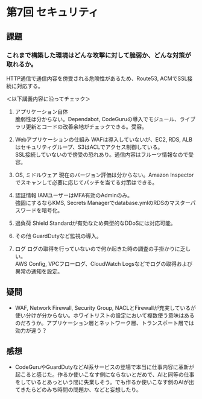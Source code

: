 # 第7回 セキュリティ
## 課題
### これまで構築した環境はどんな攻撃に対して脆弱か、どんな対策が取れるか。
HTTP通信で通信内容を傍受される危険性があるため、Route53, ACMでSSL接続に対応する。

＜以下講義内容に沿ってチェック＞
1. アプリケーション自体  
脆弱性は分からない。Dependabot, CodeGuruの導入でモジュール、ライブラリ更新とコードの改善余地がチェックできる。受容。  

2. Webアプリケーションの仕組み
WAFは導入していないが、EC2, RDS, ALBはセキュリティグループ、S3はACLでアクセス制御している。  
SSL接続していないので傍受の恐れあり。通信内容はフルーツ情報なので受容。

3. OS, ミドルウェア
現在のバージョン評価は分からない。Amazon Inspectorでスキャンして必要に応じてパッチを当てる対策はできる。

4. 認証情報
IAMユーザーはMFA有効のAdminのみ。  
強固にするならKMS, Secrets Managerでdatabase.ymlのRDSのマスターパスワードを暗号化。

5. 過負荷
Shield Standardが有効なため典型的なDDoSには対応可能。

6. その他
GuardDutyなど監視の導入。

7. ログ
ログの取得を行っていないので何か起きた時の調査の手掛かりに乏しい。  
AWS Config, VPCフローログ、CloudWatch Logsなどでログの取得および異常の通知を設定。  

## 疑問
- WAF, Network Firewall, Security Group, NACLとFirewallが充実しているが使い分けが分からない。ホワイトリストの設定において複数使う意味はあるのだろうか。アプリケーション層とネットワーク層、トランスポート層では効力が違う？  

## 感想
- CodeGuruやGuardDutyなどAI系サービスの登場で本当に仕事内容に革新が起こると感じた。作るか使いこなす側にならないとだめで、AIと同等の仕事をしているとあっという間に失業しそう。でも作るか使いこなす側のAIが出てきたらどのみち時間の問題か、などと妄想したり。
